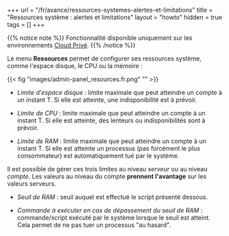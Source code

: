 +++
url = "/fr/avance/ressources-systemes-alertes-et-limitations"
title = "Ressources système : alertes et limitations"
layout = "howto"
hidden = true
tags = []
+++

{{% notice note %}}
Fonctionnalité disponible uniquement sur les environnements [Cloud Privé](accounts/billing/private-cloud-prices).
{{% /notice %}}

Le menu **Ressources** permet de configurer ses ressources système, comme  l'espace disque, le CPU ou la mémoire :

{{< fig "images/admin-panel_resources.fr.png" "" >}}

- *Limite d'espace disque* : limite maximale que peut atteindre un compte à un instant T. Si elle est atteinte, une indisponibilité est à prévoir.

- *Limite de CPU* : limite maximale que peut atteindre un compte à un instant T. Si elle est atteinte, des lenteurs ou indisponibilités sont à prévoir.

- *Limite de RAM* : limite maximale que peut atteindre un compte à un instant T. Si elle est atteinte un processus (pas forcément le plus consommateur) est automatiquement tué par le système.

Il est possible de gérer ces trois limites au niveau *serveur* ou au niveau *compte*. Les valeurs au niveau du compte **prennent l'avantage** sur les valeurs serveurs.

- *Seuil de RAM* : seuil auquel est effectué le script présenté dessous.

- *Commande à exécuter en cas de dépassement du seuil de RAM* : commande/script exécuté par le système lorsque le seuil est atteint. Cela permet de ne pas tuer un processus "au hasard".
